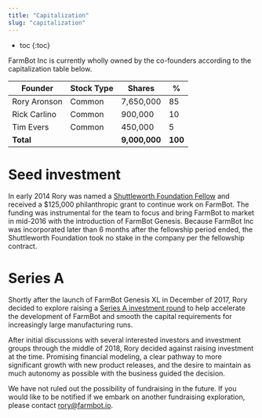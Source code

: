 ```yaml
---
title: "Capitalization"
slug: "capitalization"
---
```


* toc
{:toc}

FarmBot Inc is currently wholly owned by the co-founders according to the capitalization table below.

|Founder                       |Stock Type                    |Shares                        |%                             |
|------------------------------|------------------------------|------------------------------|------------------------------|
|Rory Aronson                  |Common                        |7,650,000                     |85
|Rick Carlino                  |Common                        |900,000                       |10
|Tim Evers                     |Common                        |450,000                       |5
|**Total**                     |                              |**9,000,000**                 |**100**

# Seed investment
In early 2014 Rory was named a [Shuttleworth Foundation Fellow](https://www.shuttleworthfoundation.org/fellows/rory-aronson/) and received a $125,000 philanthropic grant to continue work on FarmBot. The funding was instrumental for the team to focus and bring FarmBot to market in mid-2016 with the introduction of FarmBot Genesis. Because FarmBot Inc was incorporated later than 6 months after the fellowship period ended, the Shuttleworth Foundation took no stake in the company per the fellowship contract.

# Series A
Shortly after the launch of FarmBot Genesis XL in December of 2017, Rory decided to explore raising a [Series A investment round](https://farm.bot/pages/series-a) to help accelerate the development of FarmBot and smooth the capital requirements for increasingly large manufacturing runs.

After initial discussions with several interested investors and investment groups through the middle of 2018, Rory decided against raising investment at the time. Promising financial modeling, a clear pathway to more significant growth with new product releases, and the desire to maintain as much autonomy as possible with the business guided the decision.

We have not ruled out the possibility of fundraising in the future. If you would like to be notified if we embark on another fundraising exploration, please contact rory@farmbot.io.


